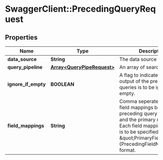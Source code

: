 # SwaggerClient::PrecedingQueryRequest

## Properties
Name | Type | Description | Notes
------------ | ------------- | ------------- | -------------
**data_source** | **String** | The data source to query on | [optional] 
**query_pipeline** | [**Array&lt;QueryPipeRequest&gt;**](QueryPipeRequest.md) | An array of search queries | 
**ignore_if_empty** | **BOOLEAN** | A flag to indicate if the output of the preceding queries is to be ignored if empty.  | [optional] [default to false]
**field_mappings** | **String** | Comma seperated list of field mappings between the preceding query response and the primary resource. Each field mapping in the list  is to be specified in the \&quot;PrimaryFieldName:{PrecedingFieldName}\&quot; format.  | 


